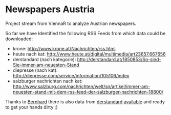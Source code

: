 # Newspapers Austria

Project stream from ViennaR to analyze Austrian newspapers.

So far we have Identified the following RSS Feeds from which data could be downloaded:
- krone: http://www.krone.at/Nachrichten/rss.html
- heute nach kat: http://www.heute.at/digital/multimedia/art23657,667656
- derstandard (nach kategorie): http://derstandard.at/1850853/So-sind-Sie-immer-am-neuesten-Stand
- diepresse (nach kat): http://diepresse.com/service/information/105106/index
- salzburger nachrichten nach kat: http://www.salzburg.com/nachrichten/welt/sn/artikel/immer-am-neuesten-stand-mit-dem-rss-feed-der-salzburger-nachrichten-18800/

Thanks to [Bernhard](https://github.com/behas) there is also data from [derstandard](http://derstandard.at/) [available](https://github.com/ViennaR/TextMiningVienna/tree/master/NewspapersAustria/data/derstandard) and ready to get your hands dirty ;)
